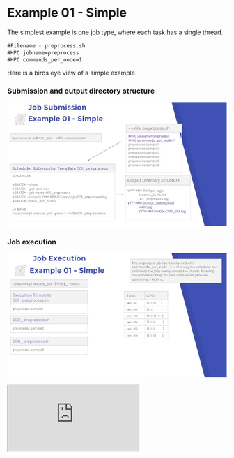 # Example 01 - Simple

The simplest example is one job type, where each task has a single thread. 

```
#Filename - preprocess.sh
#HPC jobname=preprocess
#HPC commands_per_node=1
```

Here is a birds eye view of a simple example.

### Submission and output directory structure

![Example 01-1](../images/HPC_Runner_Diagrams_-_Example_01-1.jpg)


### Job execution

![Example 01-2](../images/HPC_Runner_Diagrams_-_Example_01-2.jpg)

<div class="intrinsic-container">
  <iframe src="https://jerowe.gitbooks.io/hpc-runner-command-docs/content/examples/example_01_jupyterhub.html" allowfullscreen></iframe>
</div>
